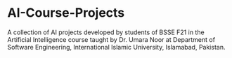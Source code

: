 # AI-Course-Projects
A collection of AI projects developed by students of BSSE F21 in the Artificial Intelligence course taught by Dr. Umara Noor at Department of Software Engineering, International Islamic University, Islamabad, Pakistan.
